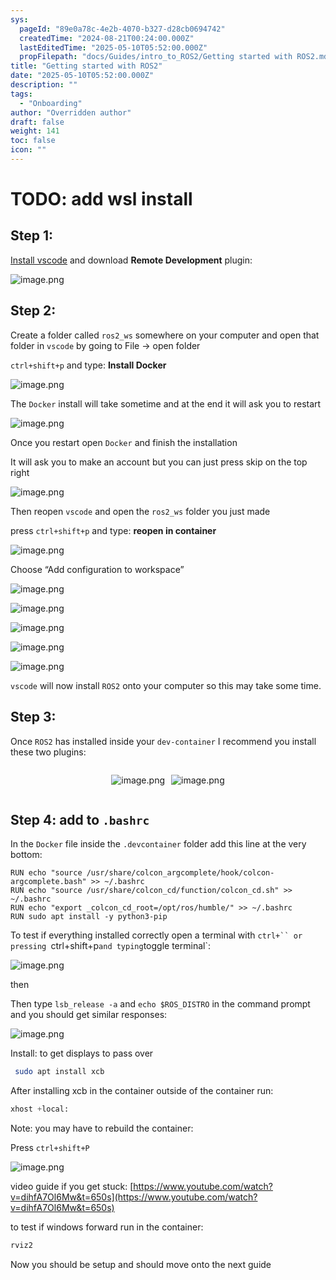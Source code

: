 ```yaml
---
sys:
  pageId: "89e0a78c-4e2b-4070-b327-d28cb0694742"
  createdTime: "2024-08-21T00:24:00.000Z"
  lastEditedTime: "2025-05-10T05:52:00.000Z"
  propFilepath: "docs/Guides/intro_to_ROS2/Getting started with ROS2.md"
title: "Getting started with ROS2"
date: "2025-05-10T05:52:00.000Z"
description: ""
tags:
  - "Onboarding"
author: "Overridden author"
draft: false
weight: 141
toc: false
icon: ""
---
```


# TODO: add wsl install

## Step 1:

[Install vscode](https://code.visualstudio.com/download) and download **Remote Development** plugin:

![image.png](https://prod-files-secure.s3.us-west-2.amazonaws.com/d518164a-d88e-44d1-a4ee-3adb3bd8bce0/efb52993-1881-4a40-b95e-6f020334f022/image.png?X-Amz-Algorithm=AWS4-HMAC-SHA256&X-Amz-Content-Sha256=UNSIGNED-PAYLOAD&X-Amz-Credential=ASIAZI2LB466TNQZTTKZ%2F20250717%2Fus-west-2%2Fs3%2Faws4_request&X-Amz-Date=20250717T230944Z&X-Amz-Expires=3600&X-Amz-Security-Token=IQoJb3JpZ2luX2VjEGcaCXVzLXdlc3QtMiJIMEYCIQCG9BUIGHZBhMfWU6viSI87T0kXADYQoXXIuCBxbW%2FXkgIhAN%2Bm00T6YhN9d1r8iMHDWS0I60cZI1NneYQCazN6mJelKogECID%2F%2F%2F%2F%2F%2F%2F%2F%2F%2FwEQABoMNjM3NDIzMTgzODA1IgxUvqFJ0ChyVz%2F8cIcq3AO%2BCDHYxGZYVFf5Qcq1QQMvxY4aCc7X3h32vdpLe6k6ifk5ZVcgcz0AY3ob0hy6Cm0wKtWjUvlbRrIDZtCxmLypmOqkt7Cc5J8u3OeKnULbf%2BMgZho5MY%2BKW09VUzD0%2B700sINSreFXiXPDB6jeaWdOuYaHgkzgyaoyu33gM4D1tfsvomQeaODotsCeQkK23298QQQQlAlNEqxif9FhmUihIDCKdk2fZizfk5Ui52KJqADLmBT%2Ff2B4H0scGL2JiYOVaQWlrG4h%2F60EEQJK8JZtrQUpCRX9ADKSuW%2FtYF%2FB1ws%2BgT7Ui9FwDZQ2rJNbDOPdBeVwKnByZYHP00Z%2FOv1X7bq9AxRPsOHI73YTJfV1MsUfs6y3RahNWgTNZHHSCXIVxWpYdZwGocJfWTqNeziu7xo8YzRa7pggr4dKSKKPG0HE9Ys5TfM5frzGptyQTkF5GR%2Bp25g4YdiPKmCRQR8I7JrypXlc6P1Ah3Rr%2BrC%2Bc0qHdexa0pmzagVqosgyYtU89UTZFLxLRC5uRd%2Be5Z9eMWaFiAHyzwPF4oeMvKPwSA7Nj7ysf5oRX6TcXc024eeUUwS3UkgIz%2FnI3soSwj7DyTLoynuVXYADyKtgvZGBRCffzrDgyD6Oo3945zCt%2B%2BXDBjqkAQWzDyOKYIFhdeVjxZpOtRw%2BBDBCJsEtwqY0BmxGYWCx1I37anXN%2FJKnAFTZQxesXlXLmZNOEp2cJenWF8SxonjV8wcgFH9BEeQMxz9w3MCaMffrVyjJ23Mv0oFdDjbFAiZBNSSyOTlj44V3qZyuETXkQ9RJIr27FhU2IXdEJa%2F%2FDWRSE2v60KuOfqO8Sopona%2FfisrqedoTaeKCAZdUKsvbY1yk&X-Amz-Signature=8cc08c6c44351655e6f96a44410f0b89429bf228e7019c984b38a8f97b716fa6&X-Amz-SignedHeaders=host&x-amz-checksum-mode=ENABLED&x-id=GetObject)

## Step 2:

Create a folder called `ros2_ws` somewhere on your computer and open that folder in `vscode` by going to File → open folder 

`ctrl+shift+p` and type: **Install Docker**

![image.png](https://prod-files-secure.s3.us-west-2.amazonaws.com/d518164a-d88e-44d1-a4ee-3adb3bd8bce0/2269dc0e-1cd5-47ff-bceb-c04ad9b2eab0/image.png?X-Amz-Algorithm=AWS4-HMAC-SHA256&X-Amz-Content-Sha256=UNSIGNED-PAYLOAD&X-Amz-Credential=ASIAZI2LB466TNQZTTKZ%2F20250717%2Fus-west-2%2Fs3%2Faws4_request&X-Amz-Date=20250717T230944Z&X-Amz-Expires=3600&X-Amz-Security-Token=IQoJb3JpZ2luX2VjEGcaCXVzLXdlc3QtMiJIMEYCIQCG9BUIGHZBhMfWU6viSI87T0kXADYQoXXIuCBxbW%2FXkgIhAN%2Bm00T6YhN9d1r8iMHDWS0I60cZI1NneYQCazN6mJelKogECID%2F%2F%2F%2F%2F%2F%2F%2F%2F%2FwEQABoMNjM3NDIzMTgzODA1IgxUvqFJ0ChyVz%2F8cIcq3AO%2BCDHYxGZYVFf5Qcq1QQMvxY4aCc7X3h32vdpLe6k6ifk5ZVcgcz0AY3ob0hy6Cm0wKtWjUvlbRrIDZtCxmLypmOqkt7Cc5J8u3OeKnULbf%2BMgZho5MY%2BKW09VUzD0%2B700sINSreFXiXPDB6jeaWdOuYaHgkzgyaoyu33gM4D1tfsvomQeaODotsCeQkK23298QQQQlAlNEqxif9FhmUihIDCKdk2fZizfk5Ui52KJqADLmBT%2Ff2B4H0scGL2JiYOVaQWlrG4h%2F60EEQJK8JZtrQUpCRX9ADKSuW%2FtYF%2FB1ws%2BgT7Ui9FwDZQ2rJNbDOPdBeVwKnByZYHP00Z%2FOv1X7bq9AxRPsOHI73YTJfV1MsUfs6y3RahNWgTNZHHSCXIVxWpYdZwGocJfWTqNeziu7xo8YzRa7pggr4dKSKKPG0HE9Ys5TfM5frzGptyQTkF5GR%2Bp25g4YdiPKmCRQR8I7JrypXlc6P1Ah3Rr%2BrC%2Bc0qHdexa0pmzagVqosgyYtU89UTZFLxLRC5uRd%2Be5Z9eMWaFiAHyzwPF4oeMvKPwSA7Nj7ysf5oRX6TcXc024eeUUwS3UkgIz%2FnI3soSwj7DyTLoynuVXYADyKtgvZGBRCffzrDgyD6Oo3945zCt%2B%2BXDBjqkAQWzDyOKYIFhdeVjxZpOtRw%2BBDBCJsEtwqY0BmxGYWCx1I37anXN%2FJKnAFTZQxesXlXLmZNOEp2cJenWF8SxonjV8wcgFH9BEeQMxz9w3MCaMffrVyjJ23Mv0oFdDjbFAiZBNSSyOTlj44V3qZyuETXkQ9RJIr27FhU2IXdEJa%2F%2FDWRSE2v60KuOfqO8Sopona%2FfisrqedoTaeKCAZdUKsvbY1yk&X-Amz-Signature=2d7dcd8f9c2d2168fc8f6e97bc6163aa60a63e022c954f8df64fe9aff8ee88b8&X-Amz-SignedHeaders=host&x-amz-checksum-mode=ENABLED&x-id=GetObject)

The `Docker` install will take sometime and at the end it will ask you to restart

![image.png](https://prod-files-secure.s3.us-west-2.amazonaws.com/d518164a-d88e-44d1-a4ee-3adb3bd8bce0/ed233f78-be33-4b1f-b89c-9c346c0e961e/image.png?X-Amz-Algorithm=AWS4-HMAC-SHA256&X-Amz-Content-Sha256=UNSIGNED-PAYLOAD&X-Amz-Credential=ASIAZI2LB466TNQZTTKZ%2F20250717%2Fus-west-2%2Fs3%2Faws4_request&X-Amz-Date=20250717T230944Z&X-Amz-Expires=3600&X-Amz-Security-Token=IQoJb3JpZ2luX2VjEGcaCXVzLXdlc3QtMiJIMEYCIQCG9BUIGHZBhMfWU6viSI87T0kXADYQoXXIuCBxbW%2FXkgIhAN%2Bm00T6YhN9d1r8iMHDWS0I60cZI1NneYQCazN6mJelKogECID%2F%2F%2F%2F%2F%2F%2F%2F%2F%2FwEQABoMNjM3NDIzMTgzODA1IgxUvqFJ0ChyVz%2F8cIcq3AO%2BCDHYxGZYVFf5Qcq1QQMvxY4aCc7X3h32vdpLe6k6ifk5ZVcgcz0AY3ob0hy6Cm0wKtWjUvlbRrIDZtCxmLypmOqkt7Cc5J8u3OeKnULbf%2BMgZho5MY%2BKW09VUzD0%2B700sINSreFXiXPDB6jeaWdOuYaHgkzgyaoyu33gM4D1tfsvomQeaODotsCeQkK23298QQQQlAlNEqxif9FhmUihIDCKdk2fZizfk5Ui52KJqADLmBT%2Ff2B4H0scGL2JiYOVaQWlrG4h%2F60EEQJK8JZtrQUpCRX9ADKSuW%2FtYF%2FB1ws%2BgT7Ui9FwDZQ2rJNbDOPdBeVwKnByZYHP00Z%2FOv1X7bq9AxRPsOHI73YTJfV1MsUfs6y3RahNWgTNZHHSCXIVxWpYdZwGocJfWTqNeziu7xo8YzRa7pggr4dKSKKPG0HE9Ys5TfM5frzGptyQTkF5GR%2Bp25g4YdiPKmCRQR8I7JrypXlc6P1Ah3Rr%2BrC%2Bc0qHdexa0pmzagVqosgyYtU89UTZFLxLRC5uRd%2Be5Z9eMWaFiAHyzwPF4oeMvKPwSA7Nj7ysf5oRX6TcXc024eeUUwS3UkgIz%2FnI3soSwj7DyTLoynuVXYADyKtgvZGBRCffzrDgyD6Oo3945zCt%2B%2BXDBjqkAQWzDyOKYIFhdeVjxZpOtRw%2BBDBCJsEtwqY0BmxGYWCx1I37anXN%2FJKnAFTZQxesXlXLmZNOEp2cJenWF8SxonjV8wcgFH9BEeQMxz9w3MCaMffrVyjJ23Mv0oFdDjbFAiZBNSSyOTlj44V3qZyuETXkQ9RJIr27FhU2IXdEJa%2F%2FDWRSE2v60KuOfqO8Sopona%2FfisrqedoTaeKCAZdUKsvbY1yk&X-Amz-Signature=9c93f3feea6ee18d40b351a7a1498d6dadc4c8dae028fdf4ab4ce891893e242b&X-Amz-SignedHeaders=host&x-amz-checksum-mode=ENABLED&x-id=GetObject)

Once you restart open `Docker` and finish the installation

It will ask you to make an account but you can just press skip on the top right

![image.png](https://prod-files-secure.s3.us-west-2.amazonaws.com/d518164a-d88e-44d1-a4ee-3adb3bd8bce0/21010ad9-1659-4fd9-9f59-9932a09b2a3d/image.png?X-Amz-Algorithm=AWS4-HMAC-SHA256&X-Amz-Content-Sha256=UNSIGNED-PAYLOAD&X-Amz-Credential=ASIAZI2LB466TNQZTTKZ%2F20250717%2Fus-west-2%2Fs3%2Faws4_request&X-Amz-Date=20250717T230944Z&X-Amz-Expires=3600&X-Amz-Security-Token=IQoJb3JpZ2luX2VjEGcaCXVzLXdlc3QtMiJIMEYCIQCG9BUIGHZBhMfWU6viSI87T0kXADYQoXXIuCBxbW%2FXkgIhAN%2Bm00T6YhN9d1r8iMHDWS0I60cZI1NneYQCazN6mJelKogECID%2F%2F%2F%2F%2F%2F%2F%2F%2F%2FwEQABoMNjM3NDIzMTgzODA1IgxUvqFJ0ChyVz%2F8cIcq3AO%2BCDHYxGZYVFf5Qcq1QQMvxY4aCc7X3h32vdpLe6k6ifk5ZVcgcz0AY3ob0hy6Cm0wKtWjUvlbRrIDZtCxmLypmOqkt7Cc5J8u3OeKnULbf%2BMgZho5MY%2BKW09VUzD0%2B700sINSreFXiXPDB6jeaWdOuYaHgkzgyaoyu33gM4D1tfsvomQeaODotsCeQkK23298QQQQlAlNEqxif9FhmUihIDCKdk2fZizfk5Ui52KJqADLmBT%2Ff2B4H0scGL2JiYOVaQWlrG4h%2F60EEQJK8JZtrQUpCRX9ADKSuW%2FtYF%2FB1ws%2BgT7Ui9FwDZQ2rJNbDOPdBeVwKnByZYHP00Z%2FOv1X7bq9AxRPsOHI73YTJfV1MsUfs6y3RahNWgTNZHHSCXIVxWpYdZwGocJfWTqNeziu7xo8YzRa7pggr4dKSKKPG0HE9Ys5TfM5frzGptyQTkF5GR%2Bp25g4YdiPKmCRQR8I7JrypXlc6P1Ah3Rr%2BrC%2Bc0qHdexa0pmzagVqosgyYtU89UTZFLxLRC5uRd%2Be5Z9eMWaFiAHyzwPF4oeMvKPwSA7Nj7ysf5oRX6TcXc024eeUUwS3UkgIz%2FnI3soSwj7DyTLoynuVXYADyKtgvZGBRCffzrDgyD6Oo3945zCt%2B%2BXDBjqkAQWzDyOKYIFhdeVjxZpOtRw%2BBDBCJsEtwqY0BmxGYWCx1I37anXN%2FJKnAFTZQxesXlXLmZNOEp2cJenWF8SxonjV8wcgFH9BEeQMxz9w3MCaMffrVyjJ23Mv0oFdDjbFAiZBNSSyOTlj44V3qZyuETXkQ9RJIr27FhU2IXdEJa%2F%2FDWRSE2v60KuOfqO8Sopona%2FfisrqedoTaeKCAZdUKsvbY1yk&X-Amz-Signature=4c05b188eeaab3fde534b480a36ec9724f52c6aa4b569cdf6566de40fe701518&X-Amz-SignedHeaders=host&x-amz-checksum-mode=ENABLED&x-id=GetObject)

Then reopen `vscode` and open the `ros2_ws` folder you just made

press `ctrl+shift+p` and type: **reopen in container**

![image.png](https://prod-files-secure.s3.us-west-2.amazonaws.com/d518164a-d88e-44d1-a4ee-3adb3bd8bce0/4e93b8c2-41ad-488c-8095-c74205196118/image.png?X-Amz-Algorithm=AWS4-HMAC-SHA256&X-Amz-Content-Sha256=UNSIGNED-PAYLOAD&X-Amz-Credential=ASIAZI2LB466TNQZTTKZ%2F20250717%2Fus-west-2%2Fs3%2Faws4_request&X-Amz-Date=20250717T230944Z&X-Amz-Expires=3600&X-Amz-Security-Token=IQoJb3JpZ2luX2VjEGcaCXVzLXdlc3QtMiJIMEYCIQCG9BUIGHZBhMfWU6viSI87T0kXADYQoXXIuCBxbW%2FXkgIhAN%2Bm00T6YhN9d1r8iMHDWS0I60cZI1NneYQCazN6mJelKogECID%2F%2F%2F%2F%2F%2F%2F%2F%2F%2FwEQABoMNjM3NDIzMTgzODA1IgxUvqFJ0ChyVz%2F8cIcq3AO%2BCDHYxGZYVFf5Qcq1QQMvxY4aCc7X3h32vdpLe6k6ifk5ZVcgcz0AY3ob0hy6Cm0wKtWjUvlbRrIDZtCxmLypmOqkt7Cc5J8u3OeKnULbf%2BMgZho5MY%2BKW09VUzD0%2B700sINSreFXiXPDB6jeaWdOuYaHgkzgyaoyu33gM4D1tfsvomQeaODotsCeQkK23298QQQQlAlNEqxif9FhmUihIDCKdk2fZizfk5Ui52KJqADLmBT%2Ff2B4H0scGL2JiYOVaQWlrG4h%2F60EEQJK8JZtrQUpCRX9ADKSuW%2FtYF%2FB1ws%2BgT7Ui9FwDZQ2rJNbDOPdBeVwKnByZYHP00Z%2FOv1X7bq9AxRPsOHI73YTJfV1MsUfs6y3RahNWgTNZHHSCXIVxWpYdZwGocJfWTqNeziu7xo8YzRa7pggr4dKSKKPG0HE9Ys5TfM5frzGptyQTkF5GR%2Bp25g4YdiPKmCRQR8I7JrypXlc6P1Ah3Rr%2BrC%2Bc0qHdexa0pmzagVqosgyYtU89UTZFLxLRC5uRd%2Be5Z9eMWaFiAHyzwPF4oeMvKPwSA7Nj7ysf5oRX6TcXc024eeUUwS3UkgIz%2FnI3soSwj7DyTLoynuVXYADyKtgvZGBRCffzrDgyD6Oo3945zCt%2B%2BXDBjqkAQWzDyOKYIFhdeVjxZpOtRw%2BBDBCJsEtwqY0BmxGYWCx1I37anXN%2FJKnAFTZQxesXlXLmZNOEp2cJenWF8SxonjV8wcgFH9BEeQMxz9w3MCaMffrVyjJ23Mv0oFdDjbFAiZBNSSyOTlj44V3qZyuETXkQ9RJIr27FhU2IXdEJa%2F%2FDWRSE2v60KuOfqO8Sopona%2FfisrqedoTaeKCAZdUKsvbY1yk&X-Amz-Signature=d9d329dc4425db2bbb0ba4cb99c7143fd4b6ca2992d5d94430517c99f89503a9&X-Amz-SignedHeaders=host&x-amz-checksum-mode=ENABLED&x-id=GetObject)

Choose “Add configuration to workspace”

![image.png](https://prod-files-secure.s3.us-west-2.amazonaws.com/d518164a-d88e-44d1-a4ee-3adb3bd8bce0/9560b282-5060-4989-ba37-97e7b2c22476/image.png?X-Amz-Algorithm=AWS4-HMAC-SHA256&X-Amz-Content-Sha256=UNSIGNED-PAYLOAD&X-Amz-Credential=ASIAZI2LB466TNQZTTKZ%2F20250717%2Fus-west-2%2Fs3%2Faws4_request&X-Amz-Date=20250717T230944Z&X-Amz-Expires=3600&X-Amz-Security-Token=IQoJb3JpZ2luX2VjEGcaCXVzLXdlc3QtMiJIMEYCIQCG9BUIGHZBhMfWU6viSI87T0kXADYQoXXIuCBxbW%2FXkgIhAN%2Bm00T6YhN9d1r8iMHDWS0I60cZI1NneYQCazN6mJelKogECID%2F%2F%2F%2F%2F%2F%2F%2F%2F%2FwEQABoMNjM3NDIzMTgzODA1IgxUvqFJ0ChyVz%2F8cIcq3AO%2BCDHYxGZYVFf5Qcq1QQMvxY4aCc7X3h32vdpLe6k6ifk5ZVcgcz0AY3ob0hy6Cm0wKtWjUvlbRrIDZtCxmLypmOqkt7Cc5J8u3OeKnULbf%2BMgZho5MY%2BKW09VUzD0%2B700sINSreFXiXPDB6jeaWdOuYaHgkzgyaoyu33gM4D1tfsvomQeaODotsCeQkK23298QQQQlAlNEqxif9FhmUihIDCKdk2fZizfk5Ui52KJqADLmBT%2Ff2B4H0scGL2JiYOVaQWlrG4h%2F60EEQJK8JZtrQUpCRX9ADKSuW%2FtYF%2FB1ws%2BgT7Ui9FwDZQ2rJNbDOPdBeVwKnByZYHP00Z%2FOv1X7bq9AxRPsOHI73YTJfV1MsUfs6y3RahNWgTNZHHSCXIVxWpYdZwGocJfWTqNeziu7xo8YzRa7pggr4dKSKKPG0HE9Ys5TfM5frzGptyQTkF5GR%2Bp25g4YdiPKmCRQR8I7JrypXlc6P1Ah3Rr%2BrC%2Bc0qHdexa0pmzagVqosgyYtU89UTZFLxLRC5uRd%2Be5Z9eMWaFiAHyzwPF4oeMvKPwSA7Nj7ysf5oRX6TcXc024eeUUwS3UkgIz%2FnI3soSwj7DyTLoynuVXYADyKtgvZGBRCffzrDgyD6Oo3945zCt%2B%2BXDBjqkAQWzDyOKYIFhdeVjxZpOtRw%2BBDBCJsEtwqY0BmxGYWCx1I37anXN%2FJKnAFTZQxesXlXLmZNOEp2cJenWF8SxonjV8wcgFH9BEeQMxz9w3MCaMffrVyjJ23Mv0oFdDjbFAiZBNSSyOTlj44V3qZyuETXkQ9RJIr27FhU2IXdEJa%2F%2FDWRSE2v60KuOfqO8Sopona%2FfisrqedoTaeKCAZdUKsvbY1yk&X-Amz-Signature=a1c50794766ec9963392e3ddf8ad92045d1289174547fc2ce2d92d230463b5e6&X-Amz-SignedHeaders=host&x-amz-checksum-mode=ENABLED&x-id=GetObject)

![image.png](https://prod-files-secure.s3.us-west-2.amazonaws.com/d518164a-d88e-44d1-a4ee-3adb3bd8bce0/2ee63f81-886b-48e8-a553-dc6e5eac99e4/image.png?X-Amz-Algorithm=AWS4-HMAC-SHA256&X-Amz-Content-Sha256=UNSIGNED-PAYLOAD&X-Amz-Credential=ASIAZI2LB466TNQZTTKZ%2F20250717%2Fus-west-2%2Fs3%2Faws4_request&X-Amz-Date=20250717T230944Z&X-Amz-Expires=3600&X-Amz-Security-Token=IQoJb3JpZ2luX2VjEGcaCXVzLXdlc3QtMiJIMEYCIQCG9BUIGHZBhMfWU6viSI87T0kXADYQoXXIuCBxbW%2FXkgIhAN%2Bm00T6YhN9d1r8iMHDWS0I60cZI1NneYQCazN6mJelKogECID%2F%2F%2F%2F%2F%2F%2F%2F%2F%2FwEQABoMNjM3NDIzMTgzODA1IgxUvqFJ0ChyVz%2F8cIcq3AO%2BCDHYxGZYVFf5Qcq1QQMvxY4aCc7X3h32vdpLe6k6ifk5ZVcgcz0AY3ob0hy6Cm0wKtWjUvlbRrIDZtCxmLypmOqkt7Cc5J8u3OeKnULbf%2BMgZho5MY%2BKW09VUzD0%2B700sINSreFXiXPDB6jeaWdOuYaHgkzgyaoyu33gM4D1tfsvomQeaODotsCeQkK23298QQQQlAlNEqxif9FhmUihIDCKdk2fZizfk5Ui52KJqADLmBT%2Ff2B4H0scGL2JiYOVaQWlrG4h%2F60EEQJK8JZtrQUpCRX9ADKSuW%2FtYF%2FB1ws%2BgT7Ui9FwDZQ2rJNbDOPdBeVwKnByZYHP00Z%2FOv1X7bq9AxRPsOHI73YTJfV1MsUfs6y3RahNWgTNZHHSCXIVxWpYdZwGocJfWTqNeziu7xo8YzRa7pggr4dKSKKPG0HE9Ys5TfM5frzGptyQTkF5GR%2Bp25g4YdiPKmCRQR8I7JrypXlc6P1Ah3Rr%2BrC%2Bc0qHdexa0pmzagVqosgyYtU89UTZFLxLRC5uRd%2Be5Z9eMWaFiAHyzwPF4oeMvKPwSA7Nj7ysf5oRX6TcXc024eeUUwS3UkgIz%2FnI3soSwj7DyTLoynuVXYADyKtgvZGBRCffzrDgyD6Oo3945zCt%2B%2BXDBjqkAQWzDyOKYIFhdeVjxZpOtRw%2BBDBCJsEtwqY0BmxGYWCx1I37anXN%2FJKnAFTZQxesXlXLmZNOEp2cJenWF8SxonjV8wcgFH9BEeQMxz9w3MCaMffrVyjJ23Mv0oFdDjbFAiZBNSSyOTlj44V3qZyuETXkQ9RJIr27FhU2IXdEJa%2F%2FDWRSE2v60KuOfqO8Sopona%2FfisrqedoTaeKCAZdUKsvbY1yk&X-Amz-Signature=9077f6044cb8357ed0ceae70d5947d5d9da1223c27e27a70102a583251fe12b4&X-Amz-SignedHeaders=host&x-amz-checksum-mode=ENABLED&x-id=GetObject)

![image.png](https://prod-files-secure.s3.us-west-2.amazonaws.com/d518164a-d88e-44d1-a4ee-3adb3bd8bce0/ae1580b2-b048-407e-aed9-b584224a7a04/image.png?X-Amz-Algorithm=AWS4-HMAC-SHA256&X-Amz-Content-Sha256=UNSIGNED-PAYLOAD&X-Amz-Credential=ASIAZI2LB466TNQZTTKZ%2F20250717%2Fus-west-2%2Fs3%2Faws4_request&X-Amz-Date=20250717T230944Z&X-Amz-Expires=3600&X-Amz-Security-Token=IQoJb3JpZ2luX2VjEGcaCXVzLXdlc3QtMiJIMEYCIQCG9BUIGHZBhMfWU6viSI87T0kXADYQoXXIuCBxbW%2FXkgIhAN%2Bm00T6YhN9d1r8iMHDWS0I60cZI1NneYQCazN6mJelKogECID%2F%2F%2F%2F%2F%2F%2F%2F%2F%2FwEQABoMNjM3NDIzMTgzODA1IgxUvqFJ0ChyVz%2F8cIcq3AO%2BCDHYxGZYVFf5Qcq1QQMvxY4aCc7X3h32vdpLe6k6ifk5ZVcgcz0AY3ob0hy6Cm0wKtWjUvlbRrIDZtCxmLypmOqkt7Cc5J8u3OeKnULbf%2BMgZho5MY%2BKW09VUzD0%2B700sINSreFXiXPDB6jeaWdOuYaHgkzgyaoyu33gM4D1tfsvomQeaODotsCeQkK23298QQQQlAlNEqxif9FhmUihIDCKdk2fZizfk5Ui52KJqADLmBT%2Ff2B4H0scGL2JiYOVaQWlrG4h%2F60EEQJK8JZtrQUpCRX9ADKSuW%2FtYF%2FB1ws%2BgT7Ui9FwDZQ2rJNbDOPdBeVwKnByZYHP00Z%2FOv1X7bq9AxRPsOHI73YTJfV1MsUfs6y3RahNWgTNZHHSCXIVxWpYdZwGocJfWTqNeziu7xo8YzRa7pggr4dKSKKPG0HE9Ys5TfM5frzGptyQTkF5GR%2Bp25g4YdiPKmCRQR8I7JrypXlc6P1Ah3Rr%2BrC%2Bc0qHdexa0pmzagVqosgyYtU89UTZFLxLRC5uRd%2Be5Z9eMWaFiAHyzwPF4oeMvKPwSA7Nj7ysf5oRX6TcXc024eeUUwS3UkgIz%2FnI3soSwj7DyTLoynuVXYADyKtgvZGBRCffzrDgyD6Oo3945zCt%2B%2BXDBjqkAQWzDyOKYIFhdeVjxZpOtRw%2BBDBCJsEtwqY0BmxGYWCx1I37anXN%2FJKnAFTZQxesXlXLmZNOEp2cJenWF8SxonjV8wcgFH9BEeQMxz9w3MCaMffrVyjJ23Mv0oFdDjbFAiZBNSSyOTlj44V3qZyuETXkQ9RJIr27FhU2IXdEJa%2F%2FDWRSE2v60KuOfqO8Sopona%2FfisrqedoTaeKCAZdUKsvbY1yk&X-Amz-Signature=d60a3cbbe84f91d0e854d38f756b8f108e3b3c682008903f290a7fef9915568b&X-Amz-SignedHeaders=host&x-amz-checksum-mode=ENABLED&x-id=GetObject)

![image.png](https://prod-files-secure.s3.us-west-2.amazonaws.com/d518164a-d88e-44d1-a4ee-3adb3bd8bce0/53255b28-f75e-430f-b9e3-c0ac8577e42b/image.png?X-Amz-Algorithm=AWS4-HMAC-SHA256&X-Amz-Content-Sha256=UNSIGNED-PAYLOAD&X-Amz-Credential=ASIAZI2LB466TNQZTTKZ%2F20250717%2Fus-west-2%2Fs3%2Faws4_request&X-Amz-Date=20250717T230944Z&X-Amz-Expires=3600&X-Amz-Security-Token=IQoJb3JpZ2luX2VjEGcaCXVzLXdlc3QtMiJIMEYCIQCG9BUIGHZBhMfWU6viSI87T0kXADYQoXXIuCBxbW%2FXkgIhAN%2Bm00T6YhN9d1r8iMHDWS0I60cZI1NneYQCazN6mJelKogECID%2F%2F%2F%2F%2F%2F%2F%2F%2F%2FwEQABoMNjM3NDIzMTgzODA1IgxUvqFJ0ChyVz%2F8cIcq3AO%2BCDHYxGZYVFf5Qcq1QQMvxY4aCc7X3h32vdpLe6k6ifk5ZVcgcz0AY3ob0hy6Cm0wKtWjUvlbRrIDZtCxmLypmOqkt7Cc5J8u3OeKnULbf%2BMgZho5MY%2BKW09VUzD0%2B700sINSreFXiXPDB6jeaWdOuYaHgkzgyaoyu33gM4D1tfsvomQeaODotsCeQkK23298QQQQlAlNEqxif9FhmUihIDCKdk2fZizfk5Ui52KJqADLmBT%2Ff2B4H0scGL2JiYOVaQWlrG4h%2F60EEQJK8JZtrQUpCRX9ADKSuW%2FtYF%2FB1ws%2BgT7Ui9FwDZQ2rJNbDOPdBeVwKnByZYHP00Z%2FOv1X7bq9AxRPsOHI73YTJfV1MsUfs6y3RahNWgTNZHHSCXIVxWpYdZwGocJfWTqNeziu7xo8YzRa7pggr4dKSKKPG0HE9Ys5TfM5frzGptyQTkF5GR%2Bp25g4YdiPKmCRQR8I7JrypXlc6P1Ah3Rr%2BrC%2Bc0qHdexa0pmzagVqosgyYtU89UTZFLxLRC5uRd%2Be5Z9eMWaFiAHyzwPF4oeMvKPwSA7Nj7ysf5oRX6TcXc024eeUUwS3UkgIz%2FnI3soSwj7DyTLoynuVXYADyKtgvZGBRCffzrDgyD6Oo3945zCt%2B%2BXDBjqkAQWzDyOKYIFhdeVjxZpOtRw%2BBDBCJsEtwqY0BmxGYWCx1I37anXN%2FJKnAFTZQxesXlXLmZNOEp2cJenWF8SxonjV8wcgFH9BEeQMxz9w3MCaMffrVyjJ23Mv0oFdDjbFAiZBNSSyOTlj44V3qZyuETXkQ9RJIr27FhU2IXdEJa%2F%2FDWRSE2v60KuOfqO8Sopona%2FfisrqedoTaeKCAZdUKsvbY1yk&X-Amz-Signature=98254cf4f2de29e8081933c5412b2c1347340af0005c15f694748c94380b2ac0&X-Amz-SignedHeaders=host&x-amz-checksum-mode=ENABLED&x-id=GetObject)

![image.png](https://prod-files-secure.s3.us-west-2.amazonaws.com/d518164a-d88e-44d1-a4ee-3adb3bd8bce0/7c562767-5af9-4ffb-97d1-327bcdf4ee00/image.png?X-Amz-Algorithm=AWS4-HMAC-SHA256&X-Amz-Content-Sha256=UNSIGNED-PAYLOAD&X-Amz-Credential=ASIAZI2LB466TNQZTTKZ%2F20250717%2Fus-west-2%2Fs3%2Faws4_request&X-Amz-Date=20250717T230944Z&X-Amz-Expires=3600&X-Amz-Security-Token=IQoJb3JpZ2luX2VjEGcaCXVzLXdlc3QtMiJIMEYCIQCG9BUIGHZBhMfWU6viSI87T0kXADYQoXXIuCBxbW%2FXkgIhAN%2Bm00T6YhN9d1r8iMHDWS0I60cZI1NneYQCazN6mJelKogECID%2F%2F%2F%2F%2F%2F%2F%2F%2F%2FwEQABoMNjM3NDIzMTgzODA1IgxUvqFJ0ChyVz%2F8cIcq3AO%2BCDHYxGZYVFf5Qcq1QQMvxY4aCc7X3h32vdpLe6k6ifk5ZVcgcz0AY3ob0hy6Cm0wKtWjUvlbRrIDZtCxmLypmOqkt7Cc5J8u3OeKnULbf%2BMgZho5MY%2BKW09VUzD0%2B700sINSreFXiXPDB6jeaWdOuYaHgkzgyaoyu33gM4D1tfsvomQeaODotsCeQkK23298QQQQlAlNEqxif9FhmUihIDCKdk2fZizfk5Ui52KJqADLmBT%2Ff2B4H0scGL2JiYOVaQWlrG4h%2F60EEQJK8JZtrQUpCRX9ADKSuW%2FtYF%2FB1ws%2BgT7Ui9FwDZQ2rJNbDOPdBeVwKnByZYHP00Z%2FOv1X7bq9AxRPsOHI73YTJfV1MsUfs6y3RahNWgTNZHHSCXIVxWpYdZwGocJfWTqNeziu7xo8YzRa7pggr4dKSKKPG0HE9Ys5TfM5frzGptyQTkF5GR%2Bp25g4YdiPKmCRQR8I7JrypXlc6P1Ah3Rr%2BrC%2Bc0qHdexa0pmzagVqosgyYtU89UTZFLxLRC5uRd%2Be5Z9eMWaFiAHyzwPF4oeMvKPwSA7Nj7ysf5oRX6TcXc024eeUUwS3UkgIz%2FnI3soSwj7DyTLoynuVXYADyKtgvZGBRCffzrDgyD6Oo3945zCt%2B%2BXDBjqkAQWzDyOKYIFhdeVjxZpOtRw%2BBDBCJsEtwqY0BmxGYWCx1I37anXN%2FJKnAFTZQxesXlXLmZNOEp2cJenWF8SxonjV8wcgFH9BEeQMxz9w3MCaMffrVyjJ23Mv0oFdDjbFAiZBNSSyOTlj44V3qZyuETXkQ9RJIr27FhU2IXdEJa%2F%2FDWRSE2v60KuOfqO8Sopona%2FfisrqedoTaeKCAZdUKsvbY1yk&X-Amz-Signature=3520aaed8c6ae899b85b8c44437e066b29fd2d0e14f43133b5de6b59f93b5694&X-Amz-SignedHeaders=host&x-amz-checksum-mode=ENABLED&x-id=GetObject)

`vscode` will now install `ROS2` onto your computer so this may take some time.

## Step 3:

Once `ROS2` has installed inside your `dev-container` I recommend you install these two plugins:

<div style="display: flex;flex-direction: row; column-gap:10px; max-width: 630px;justify-content: center;">
<div>

![image.png](https://prod-files-secure.s3.us-west-2.amazonaws.com/d518164a-d88e-44d1-a4ee-3adb3bd8bce0/3fc3d550-5a54-4ba1-ba6b-faa01cdb7369/image.png?X-Amz-Algorithm=AWS4-HMAC-SHA256&X-Amz-Content-Sha256=UNSIGNED-PAYLOAD&X-Amz-Credential=ASIAZI2LB466SXBQEBU4%2F20250717%2Fus-west-2%2Fs3%2Faws4_request&X-Amz-Date=20250717T230948Z&X-Amz-Expires=3600&X-Amz-Security-Token=IQoJb3JpZ2luX2VjEGcaCXVzLXdlc3QtMiJHMEUCIEHioVI0lBffYXgwblL3V3j95HFRADXnjrDmKr026%2B8yAiEAtMFJEHZNcXwSzmx8iILcmMbqwnTdUTabtiKW0pMrdEQqiAQIgP%2F%2F%2F%2F%2F%2F%2F%2F%2F%2FARAAGgw2Mzc0MjMxODM4MDUiDPwbRarYFQIX8pCi3yrcAykfRfiNWJHwlFWDx6qgsAC7MbsN09RnO%2FDn6fEz9eoI1ihOhplZZwEvaEvv0%2Bd%2BWTqcmc3IaECsFa9VAEcVvpMnlvf%2BdpcvGsMDZ%2F0XIxAzF7DQ9XaHCeSYBKzHdF7I3pC9TfTR1fvQPTa1On93Q65z7x%2B6cvSJScLbFjZVjlzKZkh9jwLUPaPYWsYRAaYmiwHpPT%2BXwmKRZftsZfP0lCZ5cw030r6AfTDG%2FphTlDC9Et2mp7huBR5sU6PiCZ6WDDLaiZq%2FKTGNCXIRcFfGYVkO4SQ8p0XgiKY36dM1hWliJnOusrTseiEeY%2BUJ0nb78d%2FsBsJHUytXXs7hnmlcyTat%2BqUCU5aZEk5KRU4cxmRzKftFINy3CUTx8BMFyLQmaYY1HPq9DjJLAALnLeuQUfWv4zbVHNvWJx%2FiR6jeNDkmJqgvVKOcMcItyfGexDsLiKd%2Bj6s%2F8nv5b3Glanw0plampYEue2Ejiu%2FDIqSiXJVl%2Fuv%2BsMCfWQPog2yNbwp4tfuJoQJ%2B78WgWqSTimr4SxjXLNhFffXu16afqnhVqtWz%2Bny97UKZMZ9rCjxruRHz5DBZ58WPPYGOBO7rpljNxU3LtjMEqg0Teyn8PAoQU9SkL4Uep65nPAKkgH3qMKv75cMGOqUBXcncRh3M8s9%2BdbeWv8QpX7Ik47%2BeFTidXgD1RdtULo7onOJVJJY1%2F1s8MXuusM3BS6Hfbq95Bx9QOaPH6UQ3aWdkqigdscnTiIVO6g4%2BqDrPIICia2PQisqpPL3njZkXJePkpdaIB9PYhOVSl7sI7U8Y1EWiVs4M94Dr0ggTxtTDNah%2BGZsexq8dOSRg%2FXSTHjIoanRG7gPQ8MeSAh4MfYv1PTM1&X-Amz-Signature=1a09bfe3d3c22b5f60ca0914e1583a41e4d7430cfdf3d068cb04ba631c6da643&X-Amz-SignedHeaders=host&x-amz-checksum-mode=ENABLED&x-id=GetObject)

</div>
<div>

![image.png](https://prod-files-secure.s3.us-west-2.amazonaws.com/d518164a-d88e-44d1-a4ee-3adb3bd8bce0/d994cc66-13c2-4093-a5a3-f84cf4601a82/image.png?X-Amz-Algorithm=AWS4-HMAC-SHA256&X-Amz-Content-Sha256=UNSIGNED-PAYLOAD&X-Amz-Credential=ASIAZI2LB4666D4T57X6%2F20250717%2Fus-west-2%2Fs3%2Faws4_request&X-Amz-Date=20250717T230948Z&X-Amz-Expires=3600&X-Amz-Security-Token=IQoJb3JpZ2luX2VjEGcaCXVzLXdlc3QtMiJHMEUCIQDn9iF6z9nCgn173jeA8smMJjDmPUvP7T2BvtoONucMYwIgForouY67Zfv9X%2BGMRzwCdJtI2cGqx41ONrmLPJIteKgqiAQIgP%2F%2F%2F%2F%2F%2F%2F%2F%2F%2FARAAGgw2Mzc0MjMxODM4MDUiDClxi4SI9EWD2R%2FwDircA5LlcCYeY9WuSbg%2FVYDzrL5DUMF2rC%2Bb4wnqpoUXn7MTznfQQIMy9OfkPT0gCOORfyJSkYZM0a%2FGDwqFKb69569Jk1FfBlu5luT7VposnJ8ptRgYziz%2FwjJKlpQLcSDBw1n1cV%2BsNAm8ngCxixuXM8eCh08F9TTTbu4amcQoP6vgTriNN2HDiGONdXRZsaGXPpxaD418qgrcH5wwIET5cJkoKvvGkw1tcGPA2idKMGnhUp1J2GVtdj7ddwljDlGvfGhkv1rf9qvqNMYDRfU7Jb1d%2B1CeftGh%2FKZ9MR6hsX3%2BFBxEd%2FyJx9i8jYDLVZeYZl32L3SegybMl1nWQew11TMTOPFgPzqdSkSeiN9QQPTFvxXShNSWAX4mxsXjAfW7ifAKrwp%2BgCcLXJjREjziNvkLmhGVKgAYG0VfLp4xlXaCnld7MRO4EsCQFfwLdfAwNof6%2BBPkcqE1NybEGe%2FJfYEP7LuhrmZmxCOpPmOfVDf%2Fe5kxbW1rclDTFQUS20L%2FHbE012jpLT6XrKL9ed8EwsaReaMwU7MEMKDTPIaKVJe43cZmSyycZew75ShTT4WDd42RtABcVb3DGpIIMm15uaa9twZn8mPi9Q%2B7pH%2B%2FVLaMAE26a3MG2fBcmenuMKn75cMGOqUBuYB1PNhoSX6FTtfEJjiD5rZlU7G5%2BxIZEhpppDCfVUpuuvENrfLnrhT6yu6EHNM7tspK4RgkvN48bcRQgcmejr5jE5iEk%2F57cIL4NeslkigysybZEfyebl3aNMWiUBNijmp8iZAoAy1iFmbhXAOXUykJdbNRzIMO4ET%2BRhOUrfyqPWaKy6SvT8DVyA1tU8xT7KLwV1N3ccncUue7zWe6ZRolwO69&X-Amz-Signature=e8b91f59c3a8182eff759f60c79277f0122e0d509698907077e243f464bd4eed&X-Amz-SignedHeaders=host&x-amz-checksum-mode=ENABLED&x-id=GetObject)

</div>
</div>

## Step 4: add to `.bashrc`

In the `Docker` file inside the `.devcontainer` folder add this line at the very bottom: 

```docker
RUN echo "source /usr/share/colcon_argcomplete/hook/colcon-argcomplete.bash" >> ~/.bashrc
RUN echo "source /usr/share/colcon_cd/function/colcon_cd.sh" >> ~/.bashrc
RUN echo "export _colcon_cd_root=/opt/ros/humble/" >> ~/.bashrc
RUN sudo apt install -y python3-pip 
```

To test if everything installed correctly open a terminal with `ctrl+`` or pressing `ctrl+shift+p` and typing `toggle terminal`:

![image.png](https://prod-files-secure.s3.us-west-2.amazonaws.com/d518164a-d88e-44d1-a4ee-3adb3bd8bce0/6a4943d8-b04e-4c02-9a58-775f3384d1a5/image.png?X-Amz-Algorithm=AWS4-HMAC-SHA256&X-Amz-Content-Sha256=UNSIGNED-PAYLOAD&X-Amz-Credential=ASIAZI2LB466TNQZTTKZ%2F20250717%2Fus-west-2%2Fs3%2Faws4_request&X-Amz-Date=20250717T230944Z&X-Amz-Expires=3600&X-Amz-Security-Token=IQoJb3JpZ2luX2VjEGcaCXVzLXdlc3QtMiJIMEYCIQCG9BUIGHZBhMfWU6viSI87T0kXADYQoXXIuCBxbW%2FXkgIhAN%2Bm00T6YhN9d1r8iMHDWS0I60cZI1NneYQCazN6mJelKogECID%2F%2F%2F%2F%2F%2F%2F%2F%2F%2FwEQABoMNjM3NDIzMTgzODA1IgxUvqFJ0ChyVz%2F8cIcq3AO%2BCDHYxGZYVFf5Qcq1QQMvxY4aCc7X3h32vdpLe6k6ifk5ZVcgcz0AY3ob0hy6Cm0wKtWjUvlbRrIDZtCxmLypmOqkt7Cc5J8u3OeKnULbf%2BMgZho5MY%2BKW09VUzD0%2B700sINSreFXiXPDB6jeaWdOuYaHgkzgyaoyu33gM4D1tfsvomQeaODotsCeQkK23298QQQQlAlNEqxif9FhmUihIDCKdk2fZizfk5Ui52KJqADLmBT%2Ff2B4H0scGL2JiYOVaQWlrG4h%2F60EEQJK8JZtrQUpCRX9ADKSuW%2FtYF%2FB1ws%2BgT7Ui9FwDZQ2rJNbDOPdBeVwKnByZYHP00Z%2FOv1X7bq9AxRPsOHI73YTJfV1MsUfs6y3RahNWgTNZHHSCXIVxWpYdZwGocJfWTqNeziu7xo8YzRa7pggr4dKSKKPG0HE9Ys5TfM5frzGptyQTkF5GR%2Bp25g4YdiPKmCRQR8I7JrypXlc6P1Ah3Rr%2BrC%2Bc0qHdexa0pmzagVqosgyYtU89UTZFLxLRC5uRd%2Be5Z9eMWaFiAHyzwPF4oeMvKPwSA7Nj7ysf5oRX6TcXc024eeUUwS3UkgIz%2FnI3soSwj7DyTLoynuVXYADyKtgvZGBRCffzrDgyD6Oo3945zCt%2B%2BXDBjqkAQWzDyOKYIFhdeVjxZpOtRw%2BBDBCJsEtwqY0BmxGYWCx1I37anXN%2FJKnAFTZQxesXlXLmZNOEp2cJenWF8SxonjV8wcgFH9BEeQMxz9w3MCaMffrVyjJ23Mv0oFdDjbFAiZBNSSyOTlj44V3qZyuETXkQ9RJIr27FhU2IXdEJa%2F%2FDWRSE2v60KuOfqO8Sopona%2FfisrqedoTaeKCAZdUKsvbY1yk&X-Amz-Signature=dad5968c144598e4bde6c1422787e7971a8fa3b641127240ef2c3bbc8101ee02&X-Amz-SignedHeaders=host&x-amz-checksum-mode=ENABLED&x-id=GetObject)

then 

Then type `lsb_release -a` and `echo $ROS_DISTRO` in the command prompt and you should get similar responses:

![image.png](https://prod-files-secure.s3.us-west-2.amazonaws.com/d518164a-d88e-44d1-a4ee-3adb3bd8bce0/3e635dec-a805-4e85-8b9e-d000e5b71a4e/image.png?X-Amz-Algorithm=AWS4-HMAC-SHA256&X-Amz-Content-Sha256=UNSIGNED-PAYLOAD&X-Amz-Credential=ASIAZI2LB466TNQZTTKZ%2F20250717%2Fus-west-2%2Fs3%2Faws4_request&X-Amz-Date=20250717T230944Z&X-Amz-Expires=3600&X-Amz-Security-Token=IQoJb3JpZ2luX2VjEGcaCXVzLXdlc3QtMiJIMEYCIQCG9BUIGHZBhMfWU6viSI87T0kXADYQoXXIuCBxbW%2FXkgIhAN%2Bm00T6YhN9d1r8iMHDWS0I60cZI1NneYQCazN6mJelKogECID%2F%2F%2F%2F%2F%2F%2F%2F%2F%2FwEQABoMNjM3NDIzMTgzODA1IgxUvqFJ0ChyVz%2F8cIcq3AO%2BCDHYxGZYVFf5Qcq1QQMvxY4aCc7X3h32vdpLe6k6ifk5ZVcgcz0AY3ob0hy6Cm0wKtWjUvlbRrIDZtCxmLypmOqkt7Cc5J8u3OeKnULbf%2BMgZho5MY%2BKW09VUzD0%2B700sINSreFXiXPDB6jeaWdOuYaHgkzgyaoyu33gM4D1tfsvomQeaODotsCeQkK23298QQQQlAlNEqxif9FhmUihIDCKdk2fZizfk5Ui52KJqADLmBT%2Ff2B4H0scGL2JiYOVaQWlrG4h%2F60EEQJK8JZtrQUpCRX9ADKSuW%2FtYF%2FB1ws%2BgT7Ui9FwDZQ2rJNbDOPdBeVwKnByZYHP00Z%2FOv1X7bq9AxRPsOHI73YTJfV1MsUfs6y3RahNWgTNZHHSCXIVxWpYdZwGocJfWTqNeziu7xo8YzRa7pggr4dKSKKPG0HE9Ys5TfM5frzGptyQTkF5GR%2Bp25g4YdiPKmCRQR8I7JrypXlc6P1Ah3Rr%2BrC%2Bc0qHdexa0pmzagVqosgyYtU89UTZFLxLRC5uRd%2Be5Z9eMWaFiAHyzwPF4oeMvKPwSA7Nj7ysf5oRX6TcXc024eeUUwS3UkgIz%2FnI3soSwj7DyTLoynuVXYADyKtgvZGBRCffzrDgyD6Oo3945zCt%2B%2BXDBjqkAQWzDyOKYIFhdeVjxZpOtRw%2BBDBCJsEtwqY0BmxGYWCx1I37anXN%2FJKnAFTZQxesXlXLmZNOEp2cJenWF8SxonjV8wcgFH9BEeQMxz9w3MCaMffrVyjJ23Mv0oFdDjbFAiZBNSSyOTlj44V3qZyuETXkQ9RJIr27FhU2IXdEJa%2F%2FDWRSE2v60KuOfqO8Sopona%2FfisrqedoTaeKCAZdUKsvbY1yk&X-Amz-Signature=b22551483316a16ac09fb1f29255cde01437e9264f4fe30a9f48b694127d9747&X-Amz-SignedHeaders=host&x-amz-checksum-mode=ENABLED&x-id=GetObject)

Install:  to get displays to pass over

```bash
 sudo apt install xcb
```

After installing xcb in the container outside of the container run:

```python
xhost +local:
```

Note: you may have to rebuild the container:

Press `ctrl+shift+P`

![image.png](https://prod-files-secure.s3.us-west-2.amazonaws.com/d518164a-d88e-44d1-a4ee-3adb3bd8bce0/6c2be660-2618-4c38-9c26-53554f7a0b7b/image.png?X-Amz-Algorithm=AWS4-HMAC-SHA256&X-Amz-Content-Sha256=UNSIGNED-PAYLOAD&X-Amz-Credential=ASIAZI2LB466TNQZTTKZ%2F20250717%2Fus-west-2%2Fs3%2Faws4_request&X-Amz-Date=20250717T230944Z&X-Amz-Expires=3600&X-Amz-Security-Token=IQoJb3JpZ2luX2VjEGcaCXVzLXdlc3QtMiJIMEYCIQCG9BUIGHZBhMfWU6viSI87T0kXADYQoXXIuCBxbW%2FXkgIhAN%2Bm00T6YhN9d1r8iMHDWS0I60cZI1NneYQCazN6mJelKogECID%2F%2F%2F%2F%2F%2F%2F%2F%2F%2FwEQABoMNjM3NDIzMTgzODA1IgxUvqFJ0ChyVz%2F8cIcq3AO%2BCDHYxGZYVFf5Qcq1QQMvxY4aCc7X3h32vdpLe6k6ifk5ZVcgcz0AY3ob0hy6Cm0wKtWjUvlbRrIDZtCxmLypmOqkt7Cc5J8u3OeKnULbf%2BMgZho5MY%2BKW09VUzD0%2B700sINSreFXiXPDB6jeaWdOuYaHgkzgyaoyu33gM4D1tfsvomQeaODotsCeQkK23298QQQQlAlNEqxif9FhmUihIDCKdk2fZizfk5Ui52KJqADLmBT%2Ff2B4H0scGL2JiYOVaQWlrG4h%2F60EEQJK8JZtrQUpCRX9ADKSuW%2FtYF%2FB1ws%2BgT7Ui9FwDZQ2rJNbDOPdBeVwKnByZYHP00Z%2FOv1X7bq9AxRPsOHI73YTJfV1MsUfs6y3RahNWgTNZHHSCXIVxWpYdZwGocJfWTqNeziu7xo8YzRa7pggr4dKSKKPG0HE9Ys5TfM5frzGptyQTkF5GR%2Bp25g4YdiPKmCRQR8I7JrypXlc6P1Ah3Rr%2BrC%2Bc0qHdexa0pmzagVqosgyYtU89UTZFLxLRC5uRd%2Be5Z9eMWaFiAHyzwPF4oeMvKPwSA7Nj7ysf5oRX6TcXc024eeUUwS3UkgIz%2FnI3soSwj7DyTLoynuVXYADyKtgvZGBRCffzrDgyD6Oo3945zCt%2B%2BXDBjqkAQWzDyOKYIFhdeVjxZpOtRw%2BBDBCJsEtwqY0BmxGYWCx1I37anXN%2FJKnAFTZQxesXlXLmZNOEp2cJenWF8SxonjV8wcgFH9BEeQMxz9w3MCaMffrVyjJ23Mv0oFdDjbFAiZBNSSyOTlj44V3qZyuETXkQ9RJIr27FhU2IXdEJa%2F%2FDWRSE2v60KuOfqO8Sopona%2FfisrqedoTaeKCAZdUKsvbY1yk&X-Amz-Signature=a1f3d55b3a55abc831d04b44dc1833f16f382bc508f234c7e8b9110c74ae6cff&X-Amz-SignedHeaders=host&x-amz-checksum-mode=ENABLED&x-id=GetObject)

video guide if you get stuck: [https://www.youtube.com/watch?v=dihfA7Ol6Mw&t=650s](https://www.youtube.com/watch?v=dihfA7Ol6Mw&t=650s)

to test if windows forward run in the container:

```bash
rviz2
```

Now you should be setup and should move onto the next guide 
